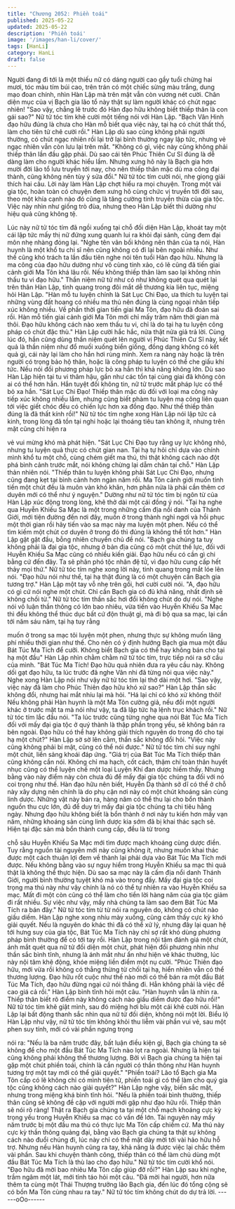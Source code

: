 ```yaml
---
title: "Chương 2052: Phiền toái"
published: 2025-05-22
updated: 2025-05-22
description: 'Phiền toái'
image: '/images/han-li/cover/'
tags: [HanLi]
category: HanLi
draft: false
---
```


Người đang đi tới là một thiếu nữ có dáng người cao gầy tuổi
chừng hai mươi, tóc màu tím búi cao, trên trán có một chiếc sừng
màu trắng, dung mạo đoan chính, nhìn Hàn Lập mà trên mặt vẫn
còn vương nét cười.
Chân diện mục của vị Bạch gia lão tổ này thật sự làm người khác
có chút ngạc nhiên!
"Sao vậy, chẳng lẽ trước đó Hàn đạo hữu không biết thiếp thân là
con gái sao?" Nữ tử tóc tím khẽ cười một tiếng nói với Hàn Lập.
"Bạch Vân Hinh đạo hữu đúng là chưa cho Hàn mỗ biết qua việc
này, tại hạ có chút thất thố, làm cho tiên tử chê cười rồi." Hàn Lập
dù sao cũng không phải người thường, có chút ngạc nhiên rồi lại
trở lại bình thường ngay lập tức, nhưng vẻ ngạc nhiên vẫn còn
lưu lại trên mắt.
"Không có gì, việc này cũng không phải thiếp thân lần đầu gặp
phải. Dù sao cái tên Phúc Thiên Cư Sĩ đúng là dễ dàng làm cho
người khác hiểu lầm. Nhưng xưng hô này là Bạch gia hơn mười
đời lão tổ lưu truyền tới nay, cho nên thiếp thân mặc dù ma công
đại thành, cũng không nên tùy ý sửa đổi." Nữ tử tóc tím cười nói,
nhẹ giọng giải thích hai câu.
Lời này làm Hàn Lập chợt hiểu ra mọi chuyện.
Trong một vài gia tộc, hoàn toàn có chuyện đem xưng hô cùng
chức vị truyền tới đời sau, theo một khía cạnh nào đó cũng là
tăng cường tính truyền thừa của gia tộc.
Việc này nhìn như giống trò đùa, nhưng theo Hàn Lập biết thì
dường như hiệu quả cũng không tệ.

Lúc này nữ tử tóc tím đã ngồi xuống tại chỗ đối diện Hàn Lập,
khoát tay một cái lập tức mấy thị nữ đứng xung quanh lui ra khỏi
đại sảnh, cũng đem đại môn nhẹ nhàng đóng lại.
"Nghe tên vãn bối không nên thân của ta nói, Hàn huynh là một
khổ tu chi sĩ nên cũng không có đi lại bên ngoài nhiều. Như thế
cũng khó trách ta lần đầu tiên nghe nói tên tuổi Hàn đạo hữu.
Nhưng là ma công của đạo hữu dường như vô cùng tinh xảo, có
lẽ cũng đã tiến giai cảnh giới Ma Tôn khá lâu rồi. Nếu không thiếp
thân làm sao lại không nhìn thấu tu vi đạo hữu." Thần niệm nữ tử
như có như không quét qua quét lại trên thân Hàn Lập, tinh quang
trong đôi mắt dễ thương kia liên tục, miệng hỏi Hàn Lập.
"Hàn mỗ tu luyện chính là Sát Lục Chi Đạo, ưa thích tu luyện tại
những vùng đất hoang có nhiều ma thú nên đúng là cùng ngoại
nhân tiếp xúc không nhiều. Về phần thời gian tiến giai Ma Tôn,
đạo hữu đã đoán sai rồi. Hàn mỗ tiến giai cảnh giới Ma Tôn mới
chỉ mấy trăm năm thời gian mà thôi. Đạo hữu không cách nào
xem thấu tu vi, chỉ là do tại hạ tu luyện công pháp có chút đặc
thù." Hàn Lập cười hắc hắc, nửa thật nửa giả trả lời.
Cùng lúc đó, hắn cũng dùng thần niệm quét lên người vị Phúc
Thiên Cư Sĩ này, kết quả là thần niệm như đổ muối xuống biển
giống, đồng dạng không có kết quả gì, cái này lại làm cho hắn hơi
rùng mình.
Xem ra nàng này hoặc là trên người có trọng bảo hộ thân, hoặc là
công pháp tu luyện có thể che giấu khí tức.
Nếu nói đối phương pháp lực bỏ xa hắn thì khả năng không lớn.
Dù sao Hàn Lập hiện tại tu vi thâm hậu, gần như các tồn tại cùng
giai đã không còn ai có thể hơn hắn. Hắn tuyệt đối không tin, nữ
tử trước mắt pháp lực có thể bỏ xa hắn.
"Sát Lục Chi Đạo! Thiếp thân mặc dù đối với loại ma công này
tiếp xúc không nhiều lắm, nhưng cũng biết phàm tu luyện ma
công liên quan tới việc giết chóc đều có chiến lực hơn xa đồng
đạo. Như thế thiếp thân đúng là đã thất kính rồi!" Nữ tử tóc tím
nghe xong Hàn Lập nói lập tức cả kinh, trong lòng đã tồn tại nghi
hoặc lại thoáng tiêu tan không ít, nhưng trên mặt cũng chỉ hiện ra

vẻ vui mừng khó mà phát hiện.
"Sát Lục Chi Đạo tuy rằng uy lực không nhỏ, nhưng tu luyện quả
thực có chút gian nan. Tại hạ tự hỏi chỉ dựa vào chính mình khổ
tu một chỗ, cùng chém giết ma thú, thì thật không cách nào đột
phá bình cảnh trước mắt, nói không chừng lại dẫm chân tại chỗ."
Hàn Lập thản nhiên nói.
"Thiếp thân tu luyện không phải Sát Lục Chi Đạo, nhưng cũng
đang kẹt tại bình cảnh hơn ngàn năm rồi. Ma Tôn cảnh giới muốn
tinh tiến một chút đều là muôn vàn khó khăn, hơn phân nửa là
phải cần thêm cơ duyên mới có thể như ý nguyện."
Dường như nữ tử tóc tím bị ngôn từ của Hàn Lập xúc động trong
lòng, khẽ thở dài một cái đồng ý nói.
"Tại hạ nghe qua Huyễn Khiếu Sa Mạc là một trong những cấm
địa nổi danh của Thánh Giới, mới tiện đường đến nơi đây, muốn ở
trong thành nghỉ ngơi và hồi phục một thời gian rồi hãy tiến vào sa
mạc này ma luyện một phen. Nếu có thể tìm kiếm một chút cơ
duyên ở trong đó thì đúng là không thể tốt hơn." Hàn Lập gật gật
đầu, bỗng nhiên chuyển chủ đề nói.
"Bạch gia chúng ta tuy không phải là đại gia tộc, nhưng ở bản địa
cũng có một chút thế lực, đối với Huyễn Khiếu Sa Mạc cũng có
nhiều kiến giải. Đạo hữu nếu có cần gì chi bằng cứ đến đây. Ta sẽ
phân phó tộc nhân đệ tử, vì đạo hữu cung cấp hết thảy mọi thứ."
Nữ tử tóc tím nghe xong lời này, tinh quang trong mắt lóe lên nói.
"Đạo hữu nói như thế, tại hạ thật đúng là có một chuyện cần Bạch
gia tương trợ." Hàn Lập một tay vỗ nhẹ trên gối, hơi cười cười
nói.
"A, đạo hữu có gì cứ nói nghe một chút. Chỉ cần Bạch gia có đủ
khả năng, nhất định sẽ không chối từ." Nữ tử tóc tím thần sắc hơi
đổi không chút do dự nói.
"Nghe nói vô luận thần thông có lớn bao nhiêu, vừa tiến vào
Huyễn Khiếu Sa Mạc thì đều không thể thúc dục bất cứ độn thuật
gì, mà đi bộ qua sa mạc, lại cần tới năm sáu năm, tại hạ tuy rằng

muốn ở trong sa mạc tôi luyện một phen, nhưng thực sự không
muốn lãng phí nhiều thời gian như thế. Cho nên có ý định hướng
Bạch gia mua một đầu Bát Túc Ma Tích để cưỡi. Không biết Bạch
gia có thể hay không bán cho tại hạ một đầu" Hàn Lập nhìn chằm
chằm nữ tử tóc tím, trực tiếp nói ra sở cầu của mình.
"Bát Túc Ma Tích! Đạo hữu quả nhiên đưa ra yêu cầu này. Không
dối gạt đạo hữu, ta lúc trước đã nghe Vân nhi đã từng nói qua
việc này." Nghe xong Hàn Lập nói như vậy nữ tử tóc tím lại thở
dài một hơi.
"Sao vậy, việc này đã làm cho Phúc Thiên đạo hữu khó xử sao?"
Hàn Lập thần sắc không đổi, nhưng hai mắt nhíu lại mà hỏi.
"Há lại chỉ có khó xử không thôi! Nếu không phải Hàn huynh là
một Ma Tôn cường giả, nếu đổi một người khác ở trước mặt ta mà
nói như vậy, ta đã lập tức hạ lệnh trục khách rồi." Nữ tử tóc tím
lắc đầu nói.
"Ta lúc trước cũng từng nghe qua nói Bát Túc Ma Tích đối với
mấy đại gia tộc ở quý thành là thập phần trọng yếu, sẽ không bán
ra bên ngoài. Đạo hữu có thể hay không giải thích nguyên do
trong đó cho tại hạ một chút?" Hàn Lập sờ sờ lên cằm, thần sắc
không đổi hỏi.
"Việc này cũng không phải bí mật, cũng có thể nói được." Nữ tử
tóc tím chỉ suy nghĩ một chút, liền sảng khoái đáp ứng.
"Giá trị của Bát Túc Ma Tích thiếp thân cũng không cần nói.
Không chỉ ma hạch, cốt cách, thậm chí toàn thân huyết nhục cũng
có thể luyện chế một loại Luyện Khí đan dược hiếm thấy. Nhưng
bằng vào này điểm này còn chưa đủ để mấy đại gia tộc chúng ta
đối với nó coi trọng như thế. Hàn đạo hữu nên biết, Huyễn Dạ
thành sở dĩ có thể ở chỗ này xây dựng nên chính là do phụ cận
nơi này có một chút khoáng sản cùng linh dược. Những vật này
bán ra, hàng năm có thể thu lại cho bổn thành nguồn thu cực lớn,
đủ để duy trì mấy đại gia tộc chúng ta chi tiêu hằng ngày. Nhưng
đạo hữu không biết là bổn thành ở nơi này tu kiến hơn mấy vạn
năm, những khoáng sản cùng linh dược kia sớm đã bị khai thác
sạch sẽ. Hiện tại đặc sản mà bổn thành cung cấp, đều là từ trong

chỗ sâu Huyễn Khiếu Sa Mạc mới tìm được mạch khoáng cùng
dược điền. Tuy rằng nguồn tài nguyên mới này cũng không ít,
nhưng muốn khai thác được một cách thuận lợi đem về thành lại
phải dựa vào Bát Túc Ma Tích mới được. Nếu không bằng vào sự
nguy hiểm trong Huyễn Khiếu sa mạc thì quả thật là không thể
thực hiện. Dù sao sa mạc này là cấm địa nổi danh Thánh Giới,
người bình thường tuyệt khó mà vào trong đấy. Mấy đại gia tộc coi
trọng ma thú này như vậy chính là nó có thể tự nhiên ra vào
Huyễn Khiếu sa mạc. Mất đi một còn cũng có thể làm cho tiền lời
hàng năm của gia tộc giảm đi rất nhiều. Sự việc như vậy, mấy nhà
chúng ta làm sao đem Bát Túc Ma Tích ra bán đây." Nữ tử tóc tím
từ từ nói ra nguyên do, không có chút nào giấu diếm.
Hàn Lập nghe xong nhíu mày xuống, cũng cảm thấy cực kỳ khó
giải quyết.
Nếu là nguyên do khác thì đã có thể xử lý, nhưng đây lại quan hệ
tới hưng suy của gia tộc, Bát Túc Ma Tích này chỉ sợ rất khó dùng
phương pháp bình thường để có tới tay rồi.
Hàn Lập trong nội tâm đánh giá một chút, ánh mắt quét qua nữ tử
đối diện một chút, phát hiện đối phương nhìn như thần sắc bình
tĩnh, nhưng là ánh mắt như ẩn như hiện vẻ khác thường, lúc này
nội tâm khẽ động, khóe miệng liền điểm một nụ cười.
"Phúc Thiên đạo hữu, mới vừa rồi không có thẳng thừng từ chối
tại hạ, hiển nhiên vẫn có thể thương lượng. Đạo hữu rốt cuộc như
thế nào mới có thể bán ra một đầu Bát Túc Ma Tích, đạo hữu
đừng ngại cứ nói thẳng đi. Hẳn không phải là việc đề cao giá cả
rồi." Hàn Lập bình tĩnh hỏi một câu.
"Hàn huynh vẫn là nhìn ra. Thiếp thân biết rõ điểm này không
cách nào giấu diếm được đạo hữu rồi!" Nữ tử tóc tím khẽ giật
mình, sau đó miệng hơi bĩu một cái khẽ cười nói.
Hàn Lập lại bất động thanh sắc nhìn qua nữ tử đối diện, không
nói một lời.
Biểu lộ Hàn Lập như vậy, nữ tử tóc tím không khỏi thu liễm vài
phần vui vẻ, sau một phen suy tính, mới có vài phần ngưng trọng

nói ra:
"Nếu là ba năm trước đây, bất luận điều kiện gì, Bạch gia chúng ta
sẽ không để cho một đầu Bát Túc Ma Tích nào lọt ra ngoài.
Nhưng là hiện tại cũng không phải không thể thương lượng. Bởi vì
Bạch gia chúng ta hiện tại gặp một chút phiền toái, chính là cần
người có thần thông như Hàn huynh tương trợ một tay mới có thể
giải quyết."
"Phiền toái? Lão tổ Bạch gia Ma Tôn cấp có lẽ không chỉ có mình
tiên tử, phiền toái gì có thể làm cho quý gia tộc cũng không cách
nào giải quyết?" Hàn Lập nghe vậy, biến sắc mặt, nhưng trong
miệng khá bình tĩnh hỏi.
"Nếu là phiền toái bình thường, thiếp thân cũng sẽ không đề cập
với người mới gặp như đạo hữu rồi. Thiếp thân sẽ nói rõ ràng!
Thật ra Bạch gia chúng ta tại một chỗ mạch khoáng cực kỳ trọng
yếu trong Huyễn Khiếu sa mạc có vấn đề lớn. Tài nguyên này
mấy năm trước bị một đầu ma thú có thực lực Ma Tôn cấp chiếm
cứ. Ma thú này cực kỳ thần thông quảng đại, bằng vào Bạch gia
chúng ta thật sự không cách nào đuổi chúng đi, lúc này chỉ có thể
mặt dày mời tới vài hảo hữu hỗ trợ. Nhưng nếu Hàn huynh cũng
ra tay, khả năng là được việc lại chắc thêm vài phần. Sau khi
chuyện thành công, thiếp thân có thể làm chủ dùng một đầu Bát
Túc Ma Tích là thù lao cho đạo hữu." Nữ tử tóc tím cười khổ nói.
"Đạo hữu đã mời bao nhiêu Ma Tôn cấp giúp đỡ rồi?" Hàn Lập
sau khi nghe, trầm ngâm một lát, mới tỉnh táo hỏi một câu.
"Đã mời hai người, hơn nữa thêm ta cùng một Thái Thượng
trưởng lão Bạch gia, đến lúc đó tổng cộng sẽ có bốn Ma Tôn cùng
nhau ra tay." Nữ tử tóc tím không chút do dự trả lời.
------oOo------
